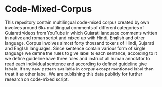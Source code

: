 # Code-Mixed-Corpus
This repository contain multilingual code-mixed corpus created by own involves around  6k+  multilingual  comments  of  different  categories  of  Gujarati  videos  from  YouTube  in  which  Gujarati language comments written in native and roman script and mixed up with Hindi,  English and other language. Corpus involves almost  forty   thousand tokens  of Hindi, Gujarati and English languages. Since sentence contain various form of single language we define the rules to give label  to  each  sentence,  according to it we define guideline have three rules and instruct all human annotator to  read each  individual sentence and according to defined guideline give  labels. If  any  new pattern  available in corpus except mentioned label then treat it as other label. We are publishing this data publicly for further research on code-mixed script.
